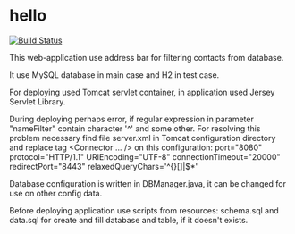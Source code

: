 # hello
[![Build Status](https://travis-ci.com/SerhiiIvko/hello.svg?branch=master)](https://travis-ci.com/SerhiiIvko/hello)

This web-application use address bar for filtering contacts from database.

It use MySQL database in main case and H2 in test case.

For deploying used Tomcat servlet container, in application used Jersey Servlet Library.

During deploying perhaps error, if regular expression in parameter "nameFilter" contain character '^' and some
other. For resolving this problem necessary find file server.xml in Tomcat configuration directory and replace
tag <Connector ... /> on this configuration:
port="8080" protocol="HTTP/1.1"
URIEncoding="UTF-8"
connectionTimeout="20000"
redirectPort="8443"
relaxedQueryChars='^{}[]|$*\'

Database configuration is written in DBManager.java, it can be changed for use on other config data.

Before deploying application use scripts from resources: schema.sql and data.sql for create and fill database
and table, if it doesn't exists.